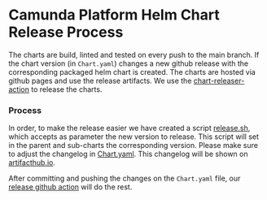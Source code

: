 # Camunda Platform Helm Chart Release Process

The charts are build, linted and tested on every push to the main branch. If the chart version (in `Chart.yaml`) changes a new github release with the corresponding packaged helm chart is created. The charts are hosted via github pages and use the release artifacts. We use the [chart-releaser-action](https://github.com/helm/chart-releaser-action) to release the charts.

### Process

In order, to make the release easier we have created a script [release.sh](charts/camunda-platform/release.sh),
which accepts as parameter the new version to release. This script will set in the parent and sub-charts
the corresponding version. Please make sure to adjust the changelog in [Chart.yaml](charts/camunda-platform/Chart.yaml).
This changelog will be shown on [artifacthub.io](https://artifacthub.io/packages/helm/camunda-platform-helm/camunda-platform).

After committing and pushing the changes on the `Chart.yaml` file, our [release github action](.github/workflows/release.yaml) will do the rest.
